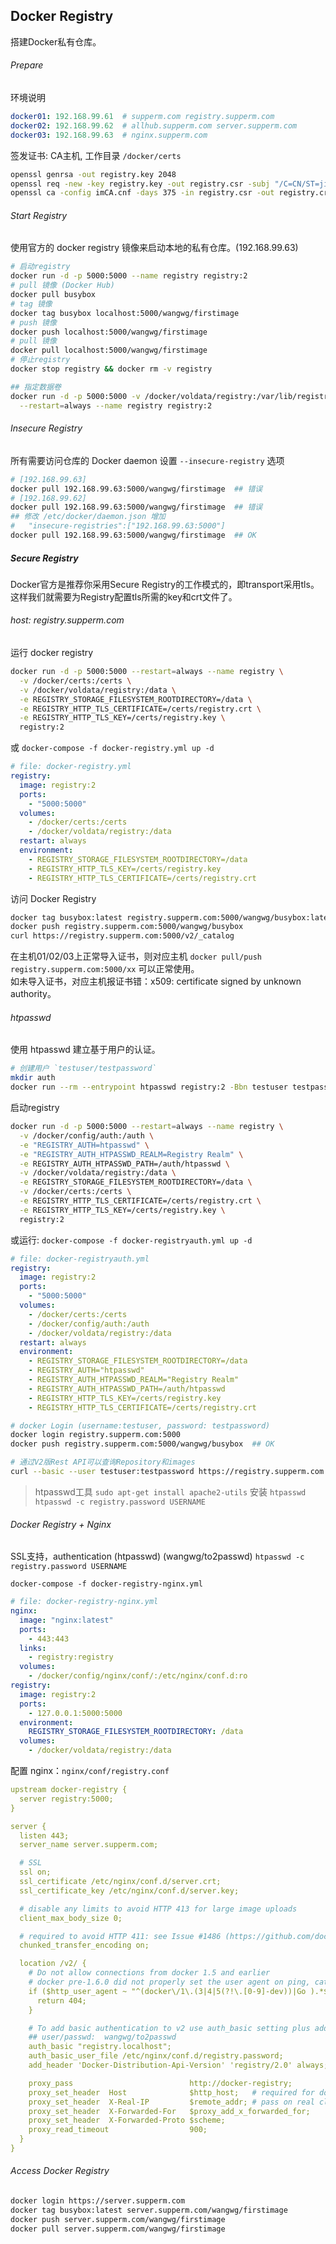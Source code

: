## Docker Registry
搭建Docker私有仓库。

###### Prepare
环境说明
```yaml
docker01: 192.168.99.61  # supperm.com registry.supperm.com  
docker02: 192.168.99.62  # allhub.supperm.com server.supperm.com  
docker03: 192.168.99.63  # nginx.supperm.com  
```

签发证书: CA主机, 工作目录 `/docker/certs`  
```bash
openssl genrsa -out registry.key 2048
openssl req -new -key registry.key -out registry.csr -subj "/C=CN/ST=jiangsu/O=SupperM/CN=registry.supperm.com"
openssl ca -config imCA.cnf -days 375 -in registry.csr -out registry.crt
```

###### Start Registry
使用官方的 docker registry 镜像来启动本地的私有仓库。(192.168.99.63) 
```bash
# 启动registry  
docker run -d -p 5000:5000 --name registry registry:2
# pull 镜像 (Docker Hub)  
docker pull busybox
# tag 镜像
docker tag busybox localhost:5000/wangwg/firstimage
# push 镜像
docker push localhost:5000/wangwg/firstimage
# pull 镜像
docker pull localhost:5000/wangwg/firstimage
# 停止registry
docker stop registry && docker rm -v registry

## 指定数据卷
docker run -d -p 5000:5000 -v /docker/voldata/registry:/var/lib/registry \
  --restart=always --name registry registry:2
```

###### Insecure Registry
所有需要访问仓库的 Docker daemon 设置 `--insecure-registry` 选项
```bash
# [192.168.99.63]  
docker pull 192.168.99.63:5000/wangwg/firstimage  ## 错误   
# [192.168.99.62]  
docker pull 192.168.99.63:5000/wangwg/firstimage  ## 错误   
## 修改 /etc/docker/daemon.json 增加
#   "insecure-registries":["192.168.99.63:5000"]  
docker pull 192.168.99.63:5000/wangwg/firstimage  ## OK  
```

##### Secure Registry
Docker官方是推荐你采用Secure Registry的工作模式的，即transport采用tls。这样我们就需要为Registry配置tls所需的key和crt文件了。

###### host: registry.supperm.com
运行 docker registry
```bash
docker run -d -p 5000:5000 --restart=always --name registry \
  -v /docker/certs:/certs \
  -v /docker/voldata/registry:/data \
  -e REGISTRY_STORAGE_FILESYSTEM_ROOTDIRECTORY=/data \
  -e REGISTRY_HTTP_TLS_CERTIFICATE=/certs/registry.crt \
  -e REGISTRY_HTTP_TLS_KEY=/certs/registry.key \
  registry:2
```
或 `docker-compose -f docker-registry.yml up -d`
```yaml
# file: docker-registry.yml
registry:
  image: registry:2
  ports:
    - "5000:5000"
  volumes:
    - /docker/certs:/certs
    - /docker/voldata/registry:/data
  restart: always
  environment:
    - REGISTRY_STORAGE_FILESYSTEM_ROOTDIRECTORY=/data
    - REGISTRY_HTTP_TLS_KEY=/certs/registry.key
    - REGISTRY_HTTP_TLS_CERTIFICATE=/certs/registry.crt
```

访问 Docker Registry
```bash
docker tag busybox:latest registry.supperm.com:5000/wangwg/busybox:latest
docker push registry.supperm.com:5000/wangwg/busybox
curl https://registry.supperm.com:5000/v2/_catalog
```
在主机01/02/03上正常导入证书，则对应主机 `docker pull/push registry.supperm.com:5000/xx` 可以正常使用。  
如未导入证书，对应主机报证书错：x509: certificate signed by unknown authority。  

###### htpasswd
使用 htpasswd 建立基于用户的认证。
```bash
# 创建用户 `testuser/testpassword`  
mkdir auth
docker run --rm --entrypoint htpasswd registry:2 -Bbn testuser testpassword > auth/htpasswd
```

启动registry
```bash
docker run -d -p 5000:5000 --restart=always --name registry \
  -v /docker/config/auth:/auth \
  -e "REGISTRY_AUTH=htpasswd" \
  -e "REGISTRY_AUTH_HTPASSWD_REALM=Registry Realm" \
  -e REGISTRY_AUTH_HTPASSWD_PATH=/auth/htpasswd \
  -v /docker/voldata/registry:/data \
  -e REGISTRY_STORAGE_FILESYSTEM_ROOTDIRECTORY=/data \
  -v /docker/certs:/certs \
  -e REGISTRY_HTTP_TLS_CERTIFICATE=/certs/registry.crt \
  -e REGISTRY_HTTP_TLS_KEY=/certs/registry.key \
  registry:2
```
或运行: `docker-compose -f docker-registryauth.yml up -d`
```yaml
# file: docker-registryauth.yml
registry:
  image: registry:2
  ports:
    - "5000:5000"
  volumes:
    - /docker/certs:/certs
    - /docker/config/auth:/auth
    - /docker/voldata/registry:/data
  restart: always
  environment:
    - REGISTRY_STORAGE_FILESYSTEM_ROOTDIRECTORY=/data
    - REGISTRY_AUTH="htpasswd"
    - REGISTRY_AUTH_HTPASSWD_REALM="Registry Realm"
    - REGISTRY_AUTH_HTPASSWD_PATH=/auth/htpasswd
    - REGISTRY_HTTP_TLS_KEY=/certs/registry.key
    - REGISTRY_HTTP_TLS_CERTIFICATE=/certs/registry.crt
```

```bash
# docker Login (username:testuser, password: testpassword)
docker login registry.supperm.com:5000
docker push registry.supperm.com:5000/wangwg/busybox  ## OK

# 通过V2版Rest API可以查询Repository和images  
curl --basic --user testuser:testpassword https://registry.supperm.com:5000/v2/_catalog
```

> htpasswd工具
>`sudo apt-get install apache2-utils` 安装 `htpasswd`  
>`htpasswd -c registry.password USERNAME`  


###### Docker Registry + Nginx
SSL支持，authentication (htpasswd)  (wangwg/to2passwd)
`htpasswd -c registry.password USERNAME`  

`docker-compose -f docker-registry-nginx.yml`
```yaml
# file: docker-registry-nginx.yml
nginx:
  image: "nginx:latest"
  ports:
    - 443:443
  links:
    - registry:registry
  volumes:
    - /docker/config/nginx/conf/:/etc/nginx/conf.d:ro
registry:
  image: registry:2
  ports:
    - 127.0.0.1:5000:5000
  environment:
    REGISTRY_STORAGE_FILESYSTEM_ROOTDIRECTORY: /data
  volumes:
    - /docker/voldata/registry:/data
```

配置 nginx：`nginx/conf/registry.conf` 
```yaml
upstream docker-registry {
  server registry:5000;
}

server {
  listen 443;
  server_name server.supperm.com;

  # SSL
  ssl on;
  ssl_certificate /etc/nginx/conf.d/server.crt;
  ssl_certificate_key /etc/nginx/conf.d/server.key;

  # disable any limits to avoid HTTP 413 for large image uploads
  client_max_body_size 0;

  # required to avoid HTTP 411: see Issue #1486 (https://github.com/docker/docker/issues/1486)
  chunked_transfer_encoding on;

  location /v2/ {
    # Do not allow connections from docker 1.5 and earlier
    # docker pre-1.6.0 did not properly set the user agent on ping, catch "Go *" user agents
    if ($http_user_agent ~ "^(docker\/1\.(3|4|5(?!\.[0-9]-dev))|Go ).*$" ) {
      return 404;
    }

    # To add basic authentication to v2 use auth_basic setting plus add_header
    ## user/passwd:  wangwg/to2passwd
    auth_basic "registry.localhost";
    auth_basic_user_file /etc/nginx/conf.d/registry.password;
    add_header 'Docker-Distribution-Api-Version' 'registry/2.0' always;

    proxy_pass                          http://docker-registry;
    proxy_set_header  Host              $http_host;   # required for docker client's sake
    proxy_set_header  X-Real-IP         $remote_addr; # pass on real client's IP
    proxy_set_header  X-Forwarded-For   $proxy_add_x_forwarded_for;
    proxy_set_header  X-Forwarded-Proto $scheme;
    proxy_read_timeout                  900;
  }
}
```

###### Access Docker Registry
```bash
docker login https://server.supperm.com
docker tag busybox:latest server.supperm.com/wangwg/firstimage
docker push server.supperm.com/wangwg/firstimage
docker pull server.supperm.com/wangwg/firstimage
```